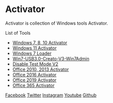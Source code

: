 # Activator
Activator is collection of Windows tools Activator.

List of Tools
   * [Windows 7, 8, 10 Activator](https://github.com/HackerajOfficial/ActivatorByHackeraj/blob/main/windows-10-8.1-8-7.md)
   * [Windows 11 Activator](https://github.com/HackerajOfficial/ActivatorByHackeraj/blob/main/Windows%2011%20Activator.md)
   * [Windows 7 Loader](https://github.com/HackerajOfficial/ActivatorByHackeraj/blob/main/Windows%207%20Loader.zip)
   * [Win7-USB3.0-Creato-V3-Win7Admin](https://github.com/HackerajOfficial/ActivatorByHackeraj/blob/main/Win7-USB3.0-Creator-V3-Win7Admin.zip)
   * [Disable Test Mode V2](https://github.com/HackerajOfficial/ActivatorByHackeraj/blob/main/Disable%20Test%20Mode.md)
   * [Office 2010, 2013 Activator](https://github.com/HackerajOfficial/ActivatorByHackeraj/blob/main/Office-2010-2013-Activator.md)
   * [Office 2016 Activator](https://github.com/HackerajOfficial/ActivatorByHackeraj/blob/main/Office-2016-Activator.md)
   * [Office 2019 Activator](https://github.com/HackerajOfficial/ActivatorByHackeraj/blob/main/Office%202019%20Activator.md)
   * [Office 365 Activator](https://github.com/HackerajOfficial/ActivatorByHackeraj/blob/main/Office%20365%20Activator.md)

[Facebook](https://www.facebook.com/ItsMeHackeraj/)
[Twitter](https://twitter.com/Hackeraj_np/)
[Instagram](https://www.instagram.com/hackeraj/)
[Youtube](https://www.youtube.com/c/HackerajOfficial/)
[Github](https://www.github.com/HackerajOfficial/)
